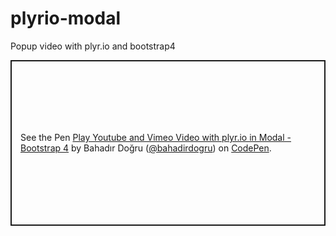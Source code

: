 # plyrio-modal
Popup video with plyr.io and bootstrap4

<p class="codepen" data-height="265" data-theme-id="0" data-default-tab="js,result" data-user="bahadirdogru" data-slug-hash="KKKpmmM" style="height: 265px; box-sizing: border-box; display: flex; align-items: center; justify-content: center; border: 2px solid; margin: 1em 0; padding: 1em;" data-pen-title="Play  Youtube and Vimeo Video with plyr.io in Modal - Bootstrap 4">
  <span>See the Pen <a href="https://codepen.io/bahadirdogru/pen/KKKpmmM">
  Play  Youtube and Vimeo Video with plyr.io in Modal - Bootstrap 4</a> by Bahadır Doğru (<a href="https://codepen.io/bahadirdogru">@bahadirdogru</a>)
  on <a href="https://codepen.io">CodePen</a>.</span>
</p>
<script async src="https://static.codepen.io/assets/embed/ei.js"></script>
